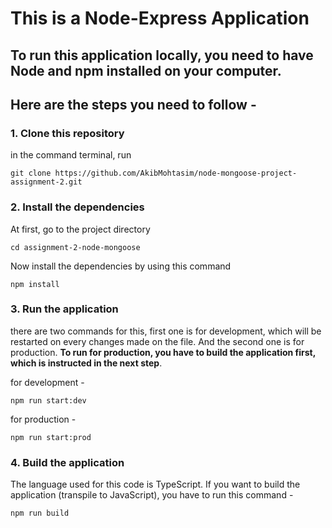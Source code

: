 # This is a Node-Express Application

## To run this application locally, you need to have Node and npm installed on your computer.

## Here are the steps you need to follow -

### 1. Clone this repository

  in the command terminal, run

    git clone https://github.com/AkibMohtasim/node-mongoose-project-assignment-2.git

### 2. Install the dependencies

  At first, go to the project directory

    cd assignment-2-node-mongoose

  Now install the dependencies by using this command 

    npm install

### 3. Run the application

  there are two commands for this, first one is for development, which will be restarted on every changes made on the file. And the second one is for production. **To run for production, you have to build the application first, which is instructed in the next step**.

  for development -

    npm run start:dev

  for production -

    npm run start:prod


### 4. Build the application

  The language used for this code is TypeScript. If you want to build the application (transpile to JavaScript), you have to run this command -

    npm run build
 
